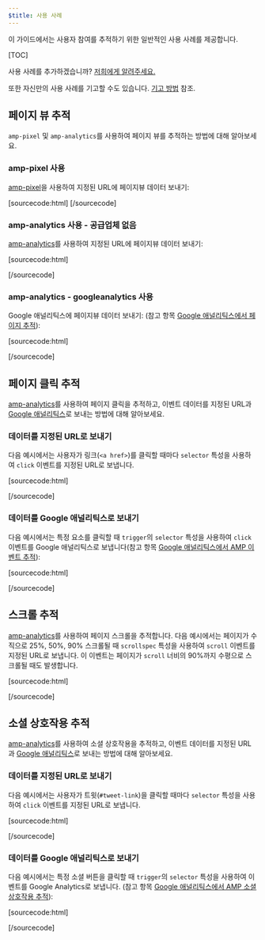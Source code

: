 ```yaml
---
$title: 사용 사례
---
```


이 가이드에서는 사용자 참여를 추적하기 위한 일반적인 사용 사례를 제공합니다.

[TOC]

사용 사례를 추가하겠습니까? 
[저희에게 알려주세요.](https://github.com/ampproject/docs/issues/new)

또한 자신만의 사용 사례를 기고할 수도 있습니다.
[기고 방법](https://www.ampproject.org/docs/support/contribute.html) 참조.

## 페이지 뷰 추적

`amp-pixel` 및 `amp-analytics`를 사용하여 페이지 뷰를 추적하는 방법에 대해 알아보세요. 

### amp-pixel 사용

[amp-pixel](/docs/reference/amp-pixel.html)을
사용하여 지정된 URL에 페이지뷰 데이터 보내기:

[sourcecode:html]
<amp-pixel src="https://foo.com/pixel?"></amp-pixel>
[/sourcecode]

### amp-analytics 사용 - 공급업체 없음

[amp-analytics](/docs/reference/extended/amp-analytics.html)를
사용하여 지정된 URL에 페이지뷰 데이터 보내기:

[sourcecode:html]
<amp-analytics>
<script type="application/json">
{
  "requests": {
    "pageview": "https://example.com/analytics?url=${canonicalUrl}&title=${title}&acct=${account}"
  },
  "vars": {
    "account": "ABC123"
  },
  "triggers": {
    "trackPageview": {
      "on": "visible",
      "request": "pageview"
    }
  }
}
</script>
</amp-analytics>
[/sourcecode]

### amp-analytics - googleanalytics 사용

Google 애널리틱스에 페이지뷰 데이터 보내기:
(참고 항목 [Google 애널리틱스에서 페이지 추적](https://developers.google.com/analytics/devguides/collection/amp-analytics/#page_tracking)): 

[sourcecode:html]
<amp-analytics type="googleanalytics" id="analytics1">
<script type="application/json">
{
  "vars": {
    "account": "UA-XXXXX-Y"  // Replace with your property ID.
  },
  "triggers": {
    "trackPageview": {  // Trigger names can be any string. trackPageview is not a required name.
      "on": "visible",
      "request": "pageview"
    }
  }
}
</script>
</amp-analytics>
[/sourcecode]

## 페이지 클릭 추적

[amp-analytics](/docs/reference/extended/amp-analytics.html)를 사용하여 페이지 클릭을 추적하고,
이벤트 데이터를 지정된 URL과
[Google 애널리틱스](https://developers.google.com/analytics/devguides/collection/amp-analytics/)로 보내는
방법에 대해 알아보세요.

### 데이터를 지정된 URL로 보내기

다음 예시에서는 사용자가 링크(`<a href>`)를 클릭할
때마다 `selector` 특성을 사용하여 `click` 이벤트를 지정된 URL로 보냅니다.

[sourcecode:html]
<amp-analytics>
<script type="application/json">
{
  "requests": {
    "event": "https://example.com/analytics?eid=${eventId}&elab=${eventLabel}&acct=${account}"
  },
  "vars": {
    "account": "ABC123"
  },
  "triggers": {
    "trackAnchorClicks": {
      "on": "click",
      "selector": "a",
      "request": "event",
      "vars": {
        "eventId": "42",
        "eventLabel": "clicked on a link"
      }
    }
  }
}
</script>
</amp-analytics>
[/sourcecode]

### 데이터를 Google 애널리틱스로 보내기

다음 예시에서는 특정 요소를 클릭할 때 `trigger`의
`selector` 특성을 사용하여 `click` 이벤트를 Google 애널리틱스로
보냅니다(참고 항목
[Google 애널리틱스에서 AMP 이벤트 추적](https://developers.google.com/analytics/devguides/collection/amp-analytics/#event_tracking)):

[sourcecode:html]
<amp-analytics type="googleanalytics" id="analytics3">
<script type="application/json">
{
  "vars": {
    "account": "UA-XXXXX-Y"  // Replace with your property ID.
  },
  "triggers": {
    "trackClickOnHeader" : {
      "on": "click",
      "selector": "#header",
      "request": "event",
      "vars": {
        "eventCategory": "ui-components",
        "eventAction": "header-click"
      }
    }
  }
}
</script>
</amp-analytics>
[/sourcecode]

## 스크롤 추적

[amp-analytics](/docs/reference/extended/amp-analytics.html)를 사용하여 페이지 스크롤을 추적합니다.
다음 예시에서는 페이지가 수직으로 25%, 50%, 90% 스크롤될
때 `scrollspec` 특성을 사용하여 `scroll` 이벤트를 지정된 URL로 보냅니다.
이 이벤트는 페이지가 `scroll` 너비의 90%까지 수평으로 스크롤될
때도 발생합니다.

[sourcecode:html]
<amp-analytics>
<script type="application/json">
{
  "requests": {
    "event": "https://example.com/analytics?eid=${eventId}&elab=${eventLabel}&acct=${account}"
  },
  "vars": {
    "account": "ABC123"
  },
  "triggers": {
    "scrollPings": {
      "on": "scroll",
      "scrollSpec": {
        "verticalBoundaries": [25, 50, 90],
        "horizontalBoundaries": [90]
      }
    }
  }
}
</script>
</amp-analytics>
[/sourcecode]

## 소셜 상호작용 추적

[amp-analytics](/docs/reference/extended/amp-analytics.html)를 사용하여 소셜 상호작용을 추적하고,
이벤트 데이터를 지정된 URL과
[Google 애널리틱스](https://developers.google.com/analytics/devguides/collection/amp-analytics/)로 보내는
방법에 대해 알아보세요.

### 데이터를 지정된 URL로 보내기

다음 예시에서는 사용자가 트윗(`#tweet-link`)을 클릭할
때마다 `selector` 특성을 사용하여 `click` 이벤트를 지정된 URL로 보냅니다.

[sourcecode:html]
<amp-analytics>
<script type="application/json">
{
  "requests": {
    "event": "https://example.com/analytics?eid=${eventId}&elab=${eventLabel}&acct=${account}"
  },
  "vars": {
    "account": "ABC123"
  },
  "triggers": {
    "trackClickOnTwitterLink": {
      "on": "click",
      "selector": "#tweet-link",
      "request": "event",
      "vars": {
        "eventId": "43",
        "eventLabel": "clicked on a tweet link"
      }
    }
  }
}
</script>
</amp-analytics>
[/sourcecode]

### 데이터를 Google 애널리틱스로 보내기

다음 예시에서는 특정 소셜 버튼을 클릭할 때 `trigger`의
`selector` 특성을 사용하여 이벤트를 Google Analytics로 보냅니다.
(참고 항목
[Google 애널리틱스에서 AMP 소셜 상호작용 추적](https://developers.google.com/analytics/devguides/collection/amp-analytics/#social_interactions)):

[sourcecode:html]
<amp-analytics type="googleanalytics" id="analytics4">
<script type="application/json">
{
  "vars": {
    "account": "UA-XXXXX-Y" // Replace with your property ID.
  },
  "triggers": {
    "trackClickOnTwitterLink" : {
      "on": "click",
      "selector": "#tweet-link",
      "request": "social",
      "vars": {
          "socialNetwork": "twitter",
          "socialAction": "tweet",
          "socialTarget": "https://www.examplepetstore.com"
      }
    }
  }
}
</script>
</amp-analytics>
[/sourcecode]

